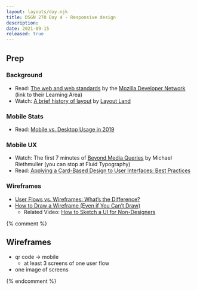 ```yaml
---
layout: layouts/day.njk
title: DSGN 270 Day 4 - Responsive design
description: 
date: 2021-09-15
released: true
---
```


## Prep
### Background
- Read: [The web and web standards](https://developer.mozilla.org/en-US/docs/Learn/Getting_started_with_the_web/The_web_and_web_standards) by the [Mozilla Developer Network](https://developer.mozilla.org/en-US/docs/Learn) (link to their Learning Area)
- Watch: [A brief history of layout](https://youtu.be/E005mjqpZ9Y) by [Layout Land](https://www.youtube.com/c/LayoutLand/)

### Mobile Stats
- Read: [Mobile vs. Desktop Usage in 2019](https://www.perficient.com/insights/research-hub/mobile-vs-desktop-usage-study)

### Mobile UX
- Watch: The first 7 minutes of [Beyond Media Queries](https://vimeo.com/235428198) by Michael Riethmuller (you can stop at Fluid Typography)
- Read: [Applying a Card-Based Design to User Interfaces: Best Practices](https://rubygarage.org/blog/card-based-design-best-practices)

### Wireframes
- [User Flows vs. Wireframes: What’s the Difference?](https://careerfoundry.com/en/blog/ux-design/user-flows-vs-wireframes/)
- [How to Draw a Wireframe (Even if You Can’t Draw)](https://www.nngroup.com/articles/draw-wireframe-even-if-you-cant-draw/)
    - Related Video: [How to Sketch a UI for Non-Designers](https://www.youtube.com/watch?v=X2CbeBojKVM)
    
{% comment %}

## Wireframes
- qr code -> mobile
    - at least 3 screens of one user flow
- one image of screens

{% endcomment %}